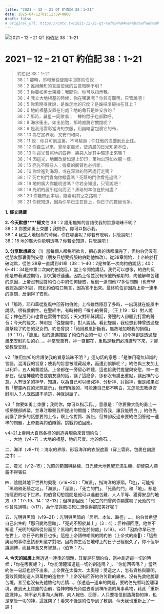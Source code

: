 ```yaml
---
title: "2021 – 12 – 21 QT 約伯記 38：1~21"
date: 2025-04-12T01:11:59+0800
draft: false
# original_url: https://cmtc.tw/2021-12-21-qt-%e7%b4%84%e4%bc%af%e8%a8%98-38%ef%bc%9a121
---
```


![2021 – 12 – 21 QT 約伯記 38：1\~21](/images/qt.jpg   "2021 – 12 – 21 QT 約伯記 38：1\~21")

# 2021 – 12 – 21 QT 約伯記 38：1\~21

> 約伯記 38：1\~21  
> 38：1 那時，耶和華從旋風中回答約伯說：  
> 38：2 誰用無知的言語使我的旨意暗昧不明？  
> 38：3 你要如勇士束腰；我問你，你可以指示我。  
> 38：4 我立大地根基的時候，你在哪裏呢？你若有聰明，只管說吧！  
> 38：5 你若曉得就說，是誰定地的尺度？是誰把準繩拉在其上？  
> 38：6 地的根基安置在何處？地的角石是誰安放的？  
> 38：7 那時，晨星一同歌唱；　神的眾子也都歡呼。  
> 38：8 海水衝出，如出胎胞，那時誰將它關閉呢？  
> 38：9 是我用雲彩當海的衣服，用幽暗當包裹它的布，  
> 38：10 為它定界限，又安門和閂，  
> 38：11 說：你只可到這裏，不可越過；你狂傲的浪要到此止住。  
> 38：12 你自生以來，曾命定晨光，使清晨的日光知道本位，  
> 38：13 叫這光普照地的四極，將惡人從其中驅逐出來嗎？  
> 38：14 因這光，地面改變如泥上印印，萬物出現如衣服一樣。  
> 38：15 亮光不照惡人；強橫的膀臂也必折斷。  
> 38：16 你曾進到海源，或在深淵的隱密處行走嗎？  
> 38：17 死亡的門曾向你顯露嗎？死蔭的門你曾見過嗎？  
> 38：18 地的廣大你能明透嗎？你若全知道，只管說吧！  
> 38：19 光明的居所從何而至？黑暗的本位在於何處？  
> 38：20 你能帶到本境，能看明其室之路嗎？  
> 38：21 你總知道，因為你早已生在世上，你日子的數目也多。

**1.** **經文誦讀**

**2. 今天默想****經文**伯 38：2 誰用無知的言語使我的旨意暗昧不明？  
38：3 你要如勇士束腰；我問你，你可以指示我。  
38：4 我立大地根基的時候，你在哪裏呢？你若有聰明，只管說吧！  
38：18 地的廣大你能明透嗎？你若全知道，只管說吧！

**3. 分享默想經文**（1）當每個人都暢所欲言，把心裏的話都講完了，但約伯仍沒有從朋友那裏得到安慰（朋友只想要折服約伯勸他悔改）。從38章開始，上帝終於打破沈默，從伯 38章一直講到41章（38：1\~40：2是神第一次向約伯說話；40：6\~41：34是神第二次向約伯說話。）當上帝開始講話，我們可以想像，約伯的反應是帶著滿腔期待，卻又驚呼連連。因為上帝並沒有照他所預期的，向他解釋苦難的原因，上帝沒有回答約伯心中的任何疑惑，反倒一連問他77多個問題（也有學者認為是53個），問到約伯啞口無言，因為答不出來。最終約伯卻因為上帝一連串的提問，反倒得了安慰。

v1「那時，耶和華從旋風中回答約伯說」上帝雖然隱忍了多時，一出現就在旋風中說話，很有戲劇性。在聖經中，有時神用「微小的聲音」（王上19：12）對人說話；神在西乃山也曾在雷聲中說話；天父對耶穌講話，旁邊的人卻聽到打雷的聲音；今天的經文，神則是「從旋風中」對人說話。看到旋風，我也想到神曾透過旋風擊殺了約伯的兒女們，約伯曾說：「祂用暴風折斷我，無故地加增我的損傷」（9：17），「旋風」般的遭遇摧毀了約伯外面的一切（1：19），如今神卻是透過旋風來安慰約伯的心…。神掌管萬有，神一直都在，重點是我們必須謙卑下來，才能受教受安慰。

v2「誰用無知的言語使我的旨意暗昧不明？」這句話的意思：「是誰用毫無知識的言語，混淆我的旨意；使我的旨意被隱藏起來，而遭到誤解呢？」約伯與三友加上以利戶，五人輪番說話，上帝都在一旁留心聆聽，這也給我們提醒與安慰，神一直都在。但是神聽約伯或朋友講的話，講了這麼多，卻都沒有講出重點，講出神的心意。人有很多的神學、知識，以為自己可以研究神、分析神、討論神，但是如果沒有「聖靈內在的光照啟示」，我們所說的，可能連自己都不明白，又怎能去教導安慰別人？人既然講不清楚，神就說話了。

v3「 你要如勇士束腰；我問你，你可以指示我。」意思是：「你要像大能的勇士一樣把腰部綁緊，並專注聆聽我所提出的問題；請你回答我，讓我能明白。」約伯先前講了許多的話想要問上帝，跟上帝對質、訴訟，但神卻反過來要約伯回答他一連串的問題，上帝要與約伯辯論，挑戰約伯回應。

v4\~21上帝用大自然各樣的創造與現象來質問約伯：  
一、大地（v4\~7）：大地的根基、地的尺度、地的角石…

二、海洋（v8\~11）：海水的界限、形容海洋的衣服遮蓋（穿上雲彩，包裹在幽黑之中）…

三、晨光（v12\~15）：光照的範圍與路線、日光使大地甦醒充滿生機、卻使惡人顯露不得張狂

四、陰間與地下世界的奧秘（v16\~20）：「海源」，指海洋的源頭。「地」，可能指「黑暗和死蔭之地」。「海源」、「深淵」、「死亡的門」、「死蔭的門」和「地」，都是指隱密的地下世界。約伯曾幻想陰間是他可以逃避苦難、人人平等、獲得安息的地方（3：17\~19、14：12\~13）；但神卻回應：「死亡的門曾向你顯露嗎？死蔭的門你曾見過嗎」（v17），為什麼還敢把死亡想像得那麼美好呢？

五、光明與黑暗（v19\~21）：光明與黑暗的「居所、本位、路徑」…。約伯曾希望自己出生的「那日變為黑暗」、「亮光不照於其上」（3：4）；但神卻回應，他並不知道「光明的居所從何而至？黑暗的本位在於何處」（v19）。v21「因為你早已生在世上，你日子的數目也多」這是上帝語帶嘲諷的問約伯（上帝式的幽𪐥）：「這些奧祕的事你應該都知道才對吧，因為你生活在地球上的日子已經很久了，你不但學識淵博，而且年長又有智慧。」（伯15：7）。

**4. 今天的回應**上帝透過一連串的問題，其實是在問約伯，當神創造這一切的時候：「你在哪裏呢？」、「你能清楚知道這一切的創造嗎？」、「你能回答嗎？」當然約伯一句話也說不出來，上帝實在太偉大、太奧秘：受造之人，怎有資格與聰明，竟敢質問創造人與萬物的造物主？上帝沒有回答約伯苦難的緣由，沒有先救他脫離苦境，甚至也沒有先體恤他的苦情…，卻透過一連串的問題，要約伯先暫時脫離環境，進到天上寶座的面前，從神的眼光角度去看到神所造的萬事萬物，藉此「重新認識神」。神不必凡事向人解釋、向人報告、回答，人只要相信創造萬物的神，也是掌管一切的神，這就夠了！看來不僅是約伯學到了教訓，今天我也重新上了一課！